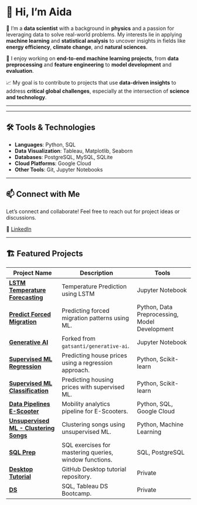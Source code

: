 # 👋 Hi, I’m Aida 


🌌 I’m a **data scientist** with a background in **physics** and a passion for leveraging data to solve real-world problems. My interests lie in applying **machine learning** and **statistical analysis** to uncover insights in fields like **energy efficiency**, **climate change**, and **natural sciences**.

🚀 I enjoy working on **end-to-end machine learning projects**, from **data preprocessing** and **feature engineering** to **model development** and **evaluation**.  

📈 My goal is to contribute to projects that use **data-driven insights** to address **critical global challenges**, especially at the intersection of **science and technology**.  

---
 

---

## 🛠️ Tools & Technologies

- **Languages**: Python, SQL
- **Data Visualization**: Tableau, Matplotlib, Seaborn  
- **Databases**: PostgreSQL, MySQL, SQLite  
- **Cloud Platforms**: Google Cloud  
- **Other Tools**: Git, Jupyter Notebooks  

---

## 📫 Connect with Me

Let’s connect and collaborate! Feel free to reach out for project ideas or discussions.  

🔗 [LinkedIn](https://www.linkedin.com/in/your-linkedin)  

---

## 🏗️ Featured Projects

| Project Name | Description | Tools |
|--------------|-------------|-------|
| [**LSTM Temperature Forecasting**](https://github.com/aida-rab/LSTM_temperature_forcasting) | Temperature Prediction using LSTM | Jupyter Notebook |
| [**Predict Forced Migration**](https://github.com/aida-rab/predict-forced-migration) | Predicting forced migration patterns using ML. | Python, Data Preprocessing, Model Development |
| [**Generative AI**](https://github.com/aida-rab/generative-ai) | Forked from `gatsanti/generative-ai`. | Jupyter Notebook |
| [**Supervised ML Regression**](https://github.com/aida-rab/Supervised-ML-Regression) | Predicting house prices using a regression approach. | Python, Scikit-learn |
| [**Supervised ML Classification**](https://github.com/aida-rab/Supervised_ML_Classification) | Predicting housing prices with supervised ML. | Python, Scikit-learn |
| [**Data Pipelines E-Scooter**](https://github.com/aida-rab/Data-Pipelines_E-Scooter) | Mobility analytics pipeline for E-Scooters. | Python, SQL, Google Cloud |
| [**Unsupervised ML - Clustering Songs**](https://github.com/aida-rab/Unsupervised-ML---Clustering-Songs) | Clustering songs using unsupervised ML. | Python, Machine Learning |
| [**SQL Prep**](https://github.com/aida-rab/SQL-Prep) | SQL exercises for mastering queries, window functions. | SQL, PostgreSQL |
| [**Desktop Tutorial**](https://github.com/aida-rab/desktop-tutorial) | GitHub Desktop tutorial repository. | Private |
| [**DS**](https://github.com/aida-rab/DS) | SQL, Tableau DS Bootcamp. | Private |
